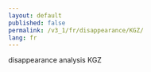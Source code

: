 ```yaml
---
layout: default
published: false
permalink: /v3_1/fr/disappearance/KGZ/
lang: fr
---
```


disappearance analysis KGZ
